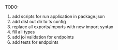 TODO: 
1) add scripts for run application in package.json
2) add dist  out dir to ts config
3) replace all exports/imports with new import syntax
4) fill all types
5) add joi validation for endpoints
6) add tests for endpoints